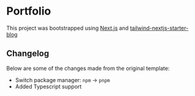 # Portfolio

This project was bootstrapped using [Next.js](https://nextjs.org/) and [tailwind-nextjs-starter-blog](https://github.com/timlrx/tailwind-nextjs-starter-blog)

## Changelog

Below are some of the changes made from the original template:

- Switch package manager: `npm` -> `pnpm`
- Added Typescript support
